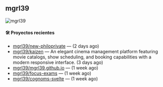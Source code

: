 ## mgrl39 
<p align="left"> <img src="https://komarev.com/ghpvc/?username=mgrbl&label=Profile%20views&color=0e75b6&style=flat" alt="mgrl39" /> </p>












#### 🛠 Proyectos recientes

- [mgrl39/new-philoprivate](https://github.com/mgrl39/new-philoprivate) —  (2 days ago)
- [mgrl39/kaizen](https://github.com/mgrl39/kaizen) — An elegant cinema management platform featuring movie catalogs, show scheduling, and booking capabilities with a modern responsive interface. (3 days ago)
- [mgrl39/mgrl39.github.io](https://github.com/mgrl39/mgrl39.github.io) —  (1 week ago)
- [mgrl39/focus-exams](https://github.com/mgrl39/focus-exams) —  (1 week ago)
- [mgrl39/cognoms-svelte](https://github.com/mgrl39/cognoms-svelte) —  (1 week ago)




